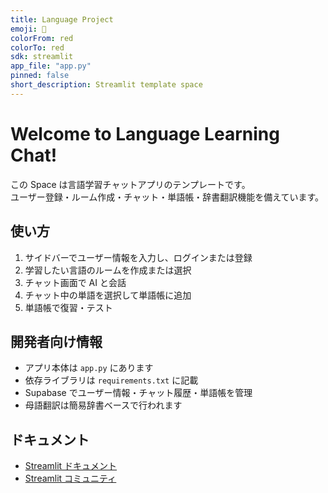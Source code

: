 ```yaml
---
title: Language Project
emoji: 🚀
colorFrom: red
colorTo: red
sdk: streamlit
app_file: "app.py"
pinned: false
short_description: Streamlit template space
---
```


# Welcome to Language Learning Chat!

この Space は言語学習チャットアプリのテンプレートです。  
ユーザー登録・ルーム作成・チャット・単語帳・辞書翻訳機能を備えています。

## 使い方

1. サイドバーでユーザー情報を入力し、ログインまたは登録
2. 学習したい言語のルームを作成または選択
3. チャット画面で AI と会話
4. チャット中の単語を選択して単語帳に追加
5. 単語帳で復習・テスト

## 開発者向け情報

- アプリ本体は `app.py` にあります
- 依存ライブラリは `requirements.txt` に記載
- Supabase でユーザー情報・チャット履歴・単語帳を管理
- 母語翻訳は簡易辞書ベースで行われます

## ドキュメント

- [Streamlit ドキュメント](https://docs.streamlit.io)
- [Streamlit コミュニティ](https://discuss.streamlit.io)
